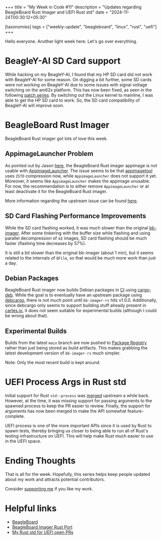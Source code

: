 +++
title = "My Week in Code #11"
description = "Updates regarding BeagleBoard Rust Imager and UEFI Rust std"
date = "2024-11-24T00:30:12+05:30"

[taxonomies]
tags = ["weekly-update", "beagleboard", "linux", "rust", "uefi"]
+++

Hello everyone. Another light week here. Let's go over everything.

# BeagleY-AI SD Card support

While hacking on my BeagleY-AI, I found that my HP SD card did not work with BeagleY-AI for some reason. On digging a bit further, some SD cards were not working on BeagleY-AI due to some issues with signal voltage switching on the am62x platform. This has now been fixed, as seen in the following [patch series](https://lore.kernel.org/all/20240924195335.546900-1-jm@ti.com/). By switching out the Linux kernel to mainline, I was able to get the HP SD card to work. So, the SD card compatibility of BeagleY-AI will improve soon.

# BeagleBoard Rust Imager

BeagleBoard Rust imager got lots of love this week.

## AppimageLauncher Problem

As pointed out by Jason [here](https://openbeagle.org/ayush1325/bb-imager-rs/-/issues/37), the BeagleBoard Rust imager appimage is not usable with [AppimageLauncher](https://github.com/TheAssassin/AppImageLauncher). The issue seems to be that [appimagetool](https://github.com/AppImage/appimagetool) uses `ZSTD` compression now, while `AppimageLauncher` does not support it yet. Moreover, it seems like `AppimageLauncher` makes the appimage unusable. For now, the recommendation is to either remove `AppimageLauncher` or at least deactivate it for the BeagleBoard Rust imager.

More information regarding the upstream issue can be found [here](https://github.com/TheAssassin/AppImageLauncher/issues/674).

## SD Card Flashing Performance Improvements

While the SD card flashing worked, it was much slower than the original [bb-imager](https://openbeagle.org/beagleboard/bb-imager). After some tinkering with the buffer size while flashing and using parallel decompression of xz images, SD card flashing should be much faster (flashing time decreases by 57%).

It is still a bit slower than the original bb-imager (about 1 min), but it seems related to the internals of `QFile`, so that would be much more work than just a day.

## Debian Packages

BeagleBoard Rust imager now builds Debian packages in [CI](https://openbeagle.org/ayush1325/bb-imager-rs/-/merge_requests/33) using [cargo-deb](https://github.com/mmstick/cargo-deb). While the goal is to eventually have an upstream package using [debcargo](https://github.com/ahdinosaur/debcargo), there is not much point until `bb-imager-rs` hits v1.0.0. Additionally, since debcargo only seems to support building stuff already present in [cartes.io](https://crates.io/), it does not seem suitable for experimental builds (although I could be wrong about that).

## Experimental Builds

Builds from the latest `main` branch are now pushed to [Package Registry](https://openbeagle.org/ayush1325/bb-imager-rs/-/packages) rather than just being stored as build artifacts. This makes grabbing the latest development version of `bb-imager-rs` much simpler.

Note: Only the most recent build is kept around.

# UEFI Process Args in Rust std

Initial support for Rust `std::process` was [merged](https://github.com/rust-lang/rust/pull/123196) upstream a while back. However, at the time, it was missing support for passing arguments to the spawned process to keep the PR easier to review. Finally, the support for arguments has now been merged to make the API somewhat feature-complete.

UEFI process is one of the more important APIs since it is used by Rust to spawn tests, thereby bringing us closer to being able to run all of Rust's testing infrastructure on UEFI. This will help make Rust much easier to use in the UEFI space.

# Ending Thoughts

That is all for the week. Hopefully, this series helps keep people updated about my work and attracts potential contributors.

Consider [supporting me](@/pages/about.md) if you like my work.

# Helpful links
- [BeagleBoard](https://www.beagleboard.org/)
- [BeagleBoard Imager Rust Port](https://openbeagle.org/ayush1325/bb-imager-rs)
- [My Rust std for UEFI open PRs](https://github.com/rust-lang/rust/pulls/Ayush1325)
